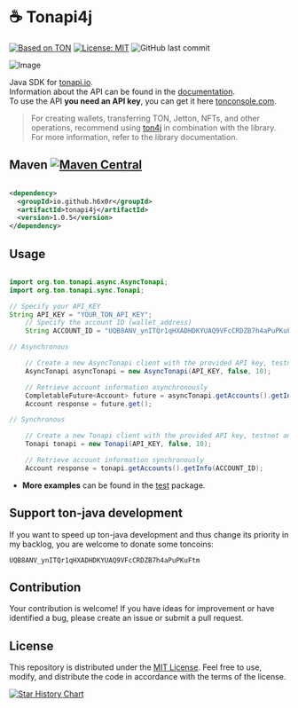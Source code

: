 # ☕ Tonapi4j

[![Based on TON][ton-svg]][ton]
[![License: MIT][license-svg]][license]
![GitHub last commit](https://img.shields.io/github/last-commit/h6x0r/tonapi4j)

![Image](https://telegra.ph//file/f88bcf9051073973edbd6.jpg)

Java SDK for [tonapi.io].\
Information about the API can be found in
the  [documentation](https://docs.tonconsole.com/tonapi/api-v2).\
To use the API **you need an API key**, you can get it
here [tonconsole.com](https://tonconsole.com/).

<blockquote>
For creating wallets, transferring TON, Jetton, NFTs, and other operations, recommend using <a href="https://github.com/neodix42/ton4j">ton4j</a> in combination with the library. For more information, refer to the library documentation.
</blockquote>

## Maven [![Maven Central][maven-central-svg]][maven-central]

```xml

<dependency>
  <groupId>io.github.h6x0r</groupId>
  <artifactId>tonapi4j</artifactId>
  <version>1.0.5</version>
</dependency>
```

## Usage

```java

import org.ton.tonapi.async.AsyncTonapi;
import org.ton.tonapi.sync.Tonapi;

// Specify your API_KEY
String API_KEY = "YOUR_TON_API_KEY";
    // Specify the account ID (wallet_address)
    String ACCOUNT_ID = "UQB8ANV_ynITQr1qHXADHDKYUAQ9VFcCRDZB7h4aPuPKuFtm";

// Asynchronous

    // Create a new AsyncTonapi client with the provided API key, testnet and maxRetries count
    AsyncTonapi asyncTonapi = new AsyncTonapi(API_KEY, false, 10);

    // Retrieve account information asynchronously
    CompletableFuture<Account> future = asyncTonapi.getAccounts().getInfo(ACCOUNT_ID);
    Account response = future.get();

// Synchronous

    // Create a new Tonapi client with the provided API key, testnet and maxRetries count
    Tonapi tonapi = new Tonapi(API_KEY, false, 10);

    // Retrieve account information synchronously
    Account response = tonapi.getAccounts().getInfo(ACCOUNT_ID);


```

* **More examples** can be found in
  the [test](https://github.com/h6x0r/tonapi4j/tree/master/src/test/java/org/ton)
  package.

## Support ton-java development

If you want to speed up ton-java development and thus change its priority in my backlog, you are
welcome to donate some
toncoins:

```UQB8ANV_ynITQr1qHXADHDKYUAQ9VFcCRDZB7h4aPuPKuFtm```

## Contribution

Your contribution is welcome! If you have ideas for improvement or have identified a bug, please
create an issue or
submit a pull request.

## License

This repository is distributed under
the [MIT License](https://github.com/tonkeeper/pytonapi/blob/main/LICENSE). Feel
free to use, modify, and distribute the code in accordance
with the terms of the license.

[![Star History Chart](https://api.star-history.com/svg?repos=h6x0r/tonapi4j&type=Date)](https://star-history.com/#h6x0r/tonapi4j&Date)

[maven-central-svg]: https://img.shields.io/maven-central/v/io.github.h6x0r/tonapi4j?color=red

[maven-central]: https://mvnrepository.com/artifact/io.github.h6x0r/tonapi4j

[license-svg]: https://img.shields.io/badge/License-MIT-white.svg

[license]: https://opensource.org/licenses/MIT

[tonapi.io]: https://tonapi.io

[ton-svg]: https://img.shields.io/badge/Based%20on-TON-blue

[ton]: https://ton.org